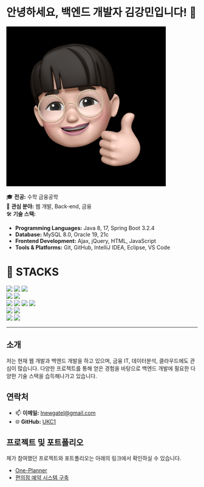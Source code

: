 # 안녕하세요, 백엔드 개발자 김강민입니다! 👋
![kangmin.png](https://github.com/UKC1/image/blob/main/kangmin.png)



🎓 **전공:** 수학 금융공학   
💼 **관심 분야:** 웹 개발, Back-end, 금융   
🛠 **기술 스택:**

- **Programming Languages:** Java 8, 17, Spring Boot 3.2.4
- **Database:** MySQL 8.0, Oracle 19, 21c
- **Frontend Development:** Ajax, jQuery, HTML, JavaScript
- **Tools & Platforms:** Git, GitHub, IntelliJ IDEA, Eclipse, VS Code
<div align=left><h1>📝 STACKS</h1></div>

<div align=left> 
  <img src="https://img.shields.io/badge/java-007396?style=for-the-badge&logo=java&logoColor=white"> 
  <img src="https://img.shields.io/badge/springboot-6DB33F?style=for-the-badge&logo=springboot&logoColor=white">
  <img src="https://img.shields.io/badge/apache tomcat-F8DC75?style=for-the-badge&logo=apachetomcat&logoColor=white">
  <br>
  <img src="https://img.shields.io/badge/oracle-F80000?style=for-the-badge&logo=oracle&logoColor=white"> 
  <img src="https://img.shields.io/badge/mysql-4479A1?style=for-the-badge&logo=mysql&logoColor=white"> 
  <br>

  <img src="https://img.shields.io/badge/html5-E34F26?style=for-the-badge&logo=html5&logoColor=white"> 
  <img src="https://img.shields.io/badge/css-1572B6?style=for-the-badge&logo=css3&logoColor=white"> 
  <img src="https://img.shields.io/badge/javascript-F7DF1E?style=for-the-badge&logo=javascript&logoColor=black"> 
  <img src="https://img.shields.io/badge/jquery-0769AD?style=for-the-badge&logo=jquery&logoColor=white">
  <br>
  <img src="https://img.shields.io/badge/react-61DAFB?style=for-the-badge&logo=react&logoColor=black">  
  <img src="https://img.shields.io/badge/bootstrap-7952B3?style=for-the-badge&logo=bootstrap&logoColor=white">
  <br>
  <img src="https://img.shields.io/badge/github-181717?style=for-the-badge&logo=github&logoColor=white">
  <img src="https://img.shields.io/badge/git-F05032?style=for-the-badge&logo=git&logoColor=white">
  <br>
</div>
<hr></hr>


## 소개
저는 현재 웹 개발과 백엔드 개발을 하고 있으며, 금융 IT, 데이터분석, 클라우드에도 관심이 많습니다. 
다양한 프로젝트를 통해 얻은 경험을 바탕으로 백엔드 개발에 필요한 다양한 기술 스택을 습득해나가고 있습니다. 

## 연락처
- 📫 **이메일:** lnewgatel@gmail.com
- 🌐 **GitHub:** [UKC1](https://github.com/UKC1)


## 프로젝트 및 포트폴리오
제가 참여했던 프로젝트와 포트폴리오는 아래의 링크에서 확인하실 수 있습니다.
- [One-Planner](https://github.com/Addinedu-OneTeam/Team1.git)
- [편의점 예약 시스템 구축](https://github.com/Convenience-Store-Project/webproject.git)
